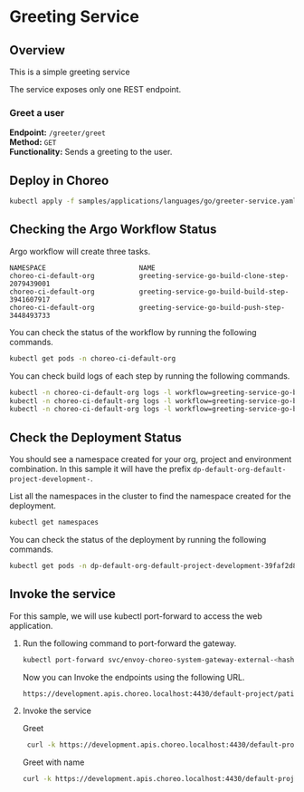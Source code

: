 # Greeting Service

## Overview
This is a simple greeting service

The service exposes only one REST endpoint.

### Greet a user
**Endpoint:** `/greeter/greet`  
**Method:** `GET`  
**Functionality:** Sends a greeting to the user.

## Deploy in Choreo

```bash
kubectl apply -f samples/applications/languages/go/greeter-service.yaml
``` 

## Checking the Argo Workflow Status
Argo workflow will create three tasks.

```
NAMESPACE                       NAME 
choreo-ci-default-org           greeting-service-go-build-clone-step-2079439001     
choreo-ci-default-org           greeting-service-go-build-build-step-3941607917                      
choreo-ci-default-org           greeting-service-go-build-push-step-3448493733                  
```

You can check the status of the workflow by running the following commands.

```bash
kubectl get pods -n choreo-ci-default-org
```

You can check build logs of each step by running the following commands.

```bash
kubectl -n choreo-ci-default-org logs -l workflow=greeting-service-go-build,step=clone-step --tail=-1
kubectl -n choreo-ci-default-org logs -l workflow=greeting-service-go-build,step=build-step --tail=-1
kubectl -n choreo-ci-default-org logs -l workflow=greeting-service-go-build,step=push-step --tail=-1
```

## Check the Deployment Status
You should see a namespace created for your org, project and environment combination. In this sample it will have the prefix `dp-default-org-default-project-development-`.

List all the namespaces in the cluster to find the namespace created for the deployment.

```bash
kubectl get namespaces
``` 

You can check the status of the deployment by running the following commands.

```bash
kubectl get pods -n dp-default-org-default-project-development-39faf2d8
```

## Invoke the service
For this sample, we will use kubectl port-forward to access the web application.

1. Run the following command to port-forward the gateway.

    ```bash
    kubectl port-forward svc/envoy-choreo-system-gateway-external-<hash> -n choreo-system 4430:443
    ```

   Now you can Invoke the endpoints using the following URL.
    ```bash
    https://development.apis.choreo.localhost:4430/default-project/patient-management-service/mediflow
   ```
   
2. Invoke the service

   Greet
   ```bash
    curl -k https://development.apis.choreo.localhost:4430/default-project/greeting-service-go/greeter/greet
   ```
   
   Greet with name
   ```bash
   curl -k https://development.apis.choreo.localhost:4430/default-project/greeting-service-go/greeter/greet?name="Alice"
   ```
   